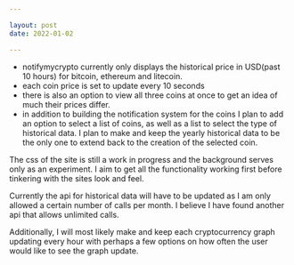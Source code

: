 ```yaml
---

layout: post
date: 2022-01-02

---
```


- notifymycrypto currently only displays the historical price in USD(past 10 hours) for bitcoin, ethereum and litecoin.
- each coin price is set to update every 10 seconds
- there is also an option to view all three coins at once to get an idea of much their prices differ.
- in addition to building the notification system for the coins I plan to add an option to select a list of coins, as well as a list to select the type of historical data. I plan to make and keep the yearly historical data to be the only one to extend back to the creation of the selected coin.

The css of the site is still a work in progress and the background serves only as an experiment. I aim to get all the functionality working first before tinkering with the sites look and feel. 

Currently the api for historical data will have to be updated as I am only allowed a certain number of calls per month. I believe I have found another api that allows unlimited calls.

Additionally, I will most likely make and keep each cryptocurrency graph updating every hour with perhaps a few options on how often the user would like to see the graph update.